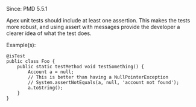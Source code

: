 Since: PMD 5.5.1

Apex unit tests should include at least one assertion.  This makes the tests more robust, and using assert
with messages provide the developer a clearer idea of what the test does.

Example(s):
```
@isTest
public class Foo {
    public static testMethod void testSomething() {
        Account a = null;
        // This is better than having a NullPointerException
        // System.assertNotEquals(a, null, 'account not found');
        a.toString();
    }
}
```
